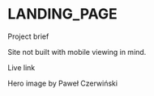 # LANDING_PAGE
Project brief

Site not built with mobile viewing in mind.

Live link

Hero image by Paweł Czerwiński
